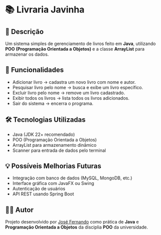 # 📚 Livraria Javinha  

## 📝 Descrição  
Um sistema simples de gerenciamento de livros feito em **Java**, utilizando **POO (Programação Orientada a Objetos)** e a classe **ArrayList** para armazenar os dados.

## 🚀 Funcionalidades

- Adicionar livro → cadastra um novo livro com nome e autor.
- Pesquisar livro pelo nome → busca e exibe um livro específico.
- Excluir livro pelo nome → remove um livro cadastrado.
- Exibir todos os livros → lista todos os livros adicionados.
- Sair do sistema → encerra o programa.

## 🛠️ Tecnologias Utilizadas

- Java (JDK 22+ recomendado)
- POO (Programação Orientada a Objetos)
- ArrayList para armazenamento dinâmico
- Scanner para entrada de dados pelo terminal

## 💡 Possíveis Melhorias Futuras

- Integração com banco de dados (MySQL, MongoDB, etc.)
- Interface gráfica com JavaFX ou Swing
- Autenticação de usuários
- API REST usando Spring Boot

## 👨‍💻 Autor

Projeto desenvolvido por [José Fernando](https://github.com/nandoodev) como prática de **Java** e **Programação Orientada a Objetos** da disciplia **POO** da universidade.
